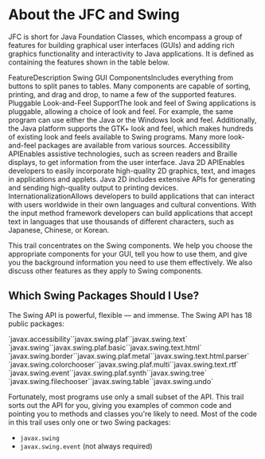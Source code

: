 
# About the JFC and Swing

JFC is short for Java Foundation Classes, which encompass a group of features for building graphical user interfaces (GUIs) and adding rich graphics functionality and interactivity to Java applications. It is defined as containing the features shown in the table below.
<th id="h1">Feature</th><th id="h2">Description</th>
<td headers="h1">Swing GUI Components</td><td headers="h2">Includes everything from buttons to split panes to tables. Many components are capable of sorting, printing, and drag and drop, to name a few of the supported features.</td>
<td headers="h1">Pluggable Look-and-Feel Support</td><td headers="h2">The look and feel of Swing applications is pluggable, allowing a choice of look and feel. For example, the same program can use either the Java or the Windows look and feel. Additionally, the Java platform supports the GTK+ look and feel, which makes hundreds of existing look and feels available to Swing programs. Many more look-and-feel packages are available from various sources.</td>
<td headers="h1">Accessibility API</td><td headers="h2">Enables assistive technologies, such as screen readers and Braille displays, to get information from the user interface.</td>
<td headers="h1">Java 2D API</td><td headers="h2">Enables developers to easily incorporate high-quality 2D graphics, text, and images in applications and applets. Java 2D includes extensive APIs for generating and sending high-quality output to printing devices.</td>
<td headers="h1">Internationalization</td><td headers="h2">Allows developers to build applications that can interact with users worldwide in their own languages and cultural conventions. With the input method framework developers can build applications that accept text in languages that use thousands of different characters, such as Japanese, Chinese, or Korean.</td>

This trail concentrates on the Swing components. We help you choose the appropriate components for your GUI, tell you how to use them, and give you the background information you need to use them effectively. We also discuss other features as they apply to Swing components.

## Which Swing Packages Should I Use?

The Swing API is powerful, flexible &#8212; and immense. The Swing API has 18 public packages:
<td width="172">`javax.accessibility`</td><td width="150">`javax.swing.plaf`</td><td width="157">`javax.swing.text`</td>
<td width="172">`javax.swing`</td><td width="150">`javax.swing.plaf.basic`</td><td width="157">`javax.swing.text.html`</td>
<td width="172">`javax.swing.border`</td><td width="150">`javax.swing.plaf.metal`</td><td width="157">`javax.swing.text.html.parser`</td>
<td width="172">`javax.swing.colorchooser`</td><td width="150">`javax.swing.plaf.multi`</td><td width="157">`javax.swing.text.rtf`</td>
<td width="172">`javax.swing.event`</td><td width="150">`javax.swing.plaf.synth`</td><td width="157">`javax.swing.tree`</td>
<td width="172">`javax.swing.filechooser`</td><td width="150">`javax.swing.table`</td><td width="157">`javax.swing.undo`</td>

Fortunately, most programs use only a small subset of the API. This trail sorts out the API for you, giving you examples of common code and pointing you to methods and classes you're likely to need. Most of the code in this trail uses only one or two Swing packages:

- `javax.swing`
- `javax.swing.event` (not always required)
